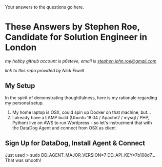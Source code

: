 Your answers to the questions go here.

# These Answers by Stephen Roe, Candidate for Solution Engineer in London

*my hobby github account is p6steve, email is stephen.john.roe@gmail.com*

*link to this repo provided by Nick Elwell*

## My Setup

In the spirit of demonstrating thoughtfulness, here is my rationale regarding my personal setup.

1. My home laptop is OSX, could spin up Docker on that machine, but...
2. I already have a LAMP build (Ubuntu 18.04 / Apache2 / mysql / PHP, Python) live on AWS to run Wordpress - so let's instrucment that with the DataDog Agent and connect from OSX as client

## Sign Up for DataDog, Install Agent & Connect

Just used > sudo DD_AGENT_MAJOR_VERSION=7 DD_API_KEY=7b108d7...  That was smooth!




